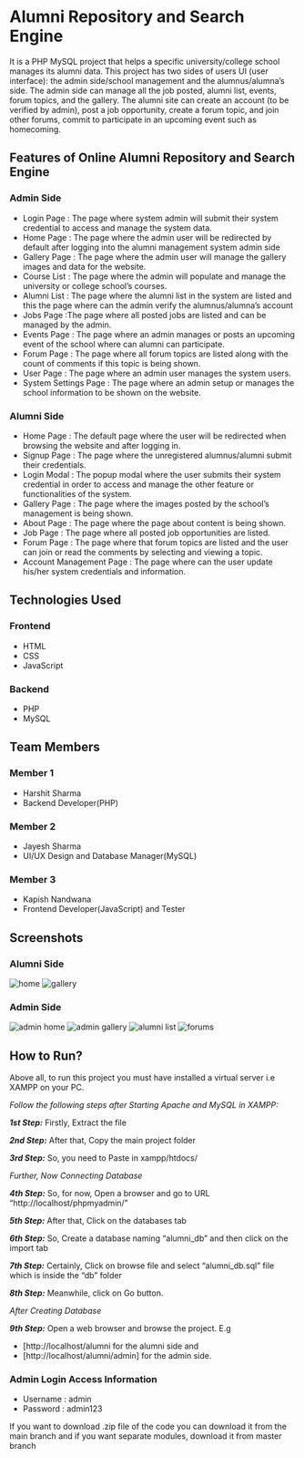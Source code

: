 # Alumni Repository and Search Engine 

It is a PHP MySQL project that helps a specific university/college school manages its alumni data. This project has two sides of users UI (user interface): the admin side/school management and the alumnus/alumna’s side. The admin side can manage all the job posted, alumni list, events, forum topics, and the gallery. The alumni site can create an account (to be verified by admin), post a job opportunity, create a forum topic, and join other forums, commit to participate in an upcoming event such as homecoming.

## Features of Online Alumni Repository and Search Engine
### Admin Side
* Login Page : The page where system admin will submit their system credential to access and manage the system data.
* Home Page : The page where the admin user will be redirected by default after logging into the alumni management system admin side
* Gallery Page : The page where the admin user will manage the gallery images and data for the website.
* Course List : The page where the admin will populate and manage the university or college school’s courses.
* Alumni List : The page where the alumni list in the system are listed and this the page where can the admin verify the alumnus/alumna’s account
* Jobs Page :The page where all posted jobs are listed and can be managed by the admin.
* Events Page : The page where an admin manages or posts an upcoming event of the school where can alumni can participate.
* Forum Page : The page where all forum topics are listed along with the count of comments if this topic is being shown.
* User Page : The page where an admin user manages the system users.
* System Settings Page : ​​​​​​​The page where an admin setup or manages the school information to be shown on the website.

### Alumni Side
* Home Page : The default page where the user will be redirected when browsing the website and after logging in.
* Signup Page : ​​​​​​​The page where the unregistered alumnus/alumni submit their credentials.
* Login Modal : ​​​​​​​The popup modal where the user submits their system credential in order to access and manage the other feature or functionalities of the system.
* Gallery Page : The page where the images posted by the school’s management is being shown.
* About Page : The page where the page about content is being shown.
* Job Page : The page where all posted job opportunities are listed.
* Forum Page : The page where that forum topics are listed and the user can join or read the comments by selecting and viewing a topic.
* Account Management Page : The page where can the user update his/her system credentials and information.

## Technologies Used
### Frontend
* HTML
* CSS
* JavaScript

### Backend
* PHP
* MySQL

## Team Members
### Member 1
* Harshit Sharma
* Backend Developer(PHP)
### Member 2
* Jayesh Sharma
* UI/UX Design and Database Manager(MySQL)
### Member 3
* Kapish Nandwana
* Frontend Developer(JavaScript) and Tester

## Screenshots
### Alumni Side
![home](https://github.com/jayesh2k/ARSE/assets/107799307/db5c969b-d12b-4faf-abec-47d27357ce07)
![gallery](https://github.com/jayesh2k/ARSE/assets/107799307/d379518f-d357-42c4-b850-0e8caae581d7)
### Admin Side
![admin home](https://github.com/jayesh2k/ARSE/assets/107799307/fa697a07-508f-4a8f-b2e0-15b99e072df2)
![admin gallery](https://github.com/jayesh2k/ARSE/assets/107799307/2e05d189-1665-47f8-a7db-48354082372c)
![alumni list](https://github.com/jayesh2k/ARSE/assets/107799307/008aee4e-f57f-4cc9-9537-73633712b055)
![forums](https://github.com/jayesh2k/ARSE/assets/107799307/e8eabbc7-7829-462b-9fe5-bd58af1d0472)
## How to Run?
Above all, to run this project you must have installed a virtual server i.e XAMPP on your PC.

_Follow the following steps after Starting Apache and MySQL in XAMPP:_

_**1st Step:**_ Firstly, Extract the file

_**2nd Step:**_ After that, Copy the main project folder

_**3rd Step:**_ So, you need to Paste in xampp/htdocs/

_Further, Now Connecting Database_

_**4th Step:**_ So, for now, Open a browser and go to URL “http://localhost/phpmyadmin/”

_**5th Step:**_ After that, Click on the databases tab

_**6th Step:**_ So, Create a database naming “alumni_db” and then click on the import tab

_**7th Step:**_ Certainly, Click on browse file and select “alumni_db.sql” file which is inside the “db” folder

_**8th Step:**_ Meanwhile, click on Go button.

_After Creating Database_

_**9th Step:**_ Open a web browser and browse the project. E.g
* [http://localhost/alumni for the alumni side and
* [http://localhost/alumni/admin] for the admin side.

### Admin Login Access Information
* Username : admin
* Password : admin123

If you want to download .zip file of the code you can download it from the main branch and if you want separate modules, download it from master branch
